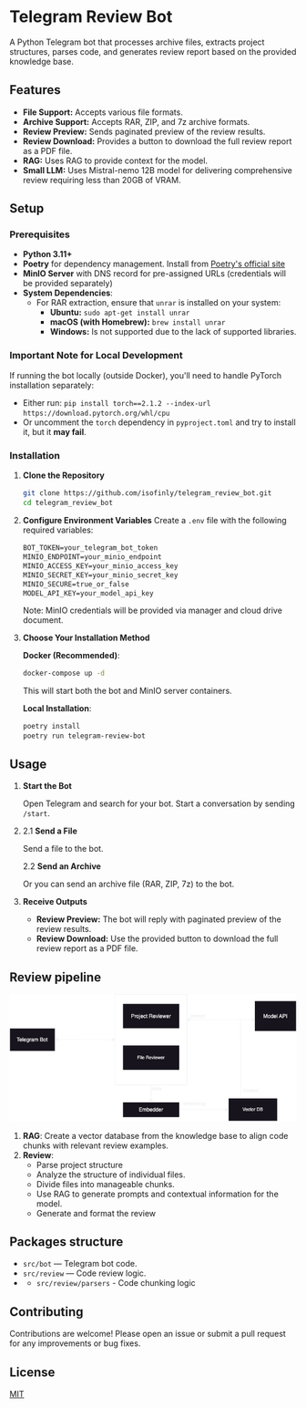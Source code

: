 # Telegram Review Bot

A Python Telegram bot that processes archive files, extracts project structures, parses code, and generates review report based on the provided knowledge base.

## Features

- **File Support:** Accepts various file formats.
- **Archive Support:** Accepts RAR, ZIP, and 7z archive formats.
- **Review Preview:** Sends paginated preview of the review results.
- **Review Download:** Provides a button to download the full review report as a PDF file.
- **RAG:** Uses RAG to provide context for the model.
- **Small LLM:** Uses Mistral-nemo 12B model for delivering comprehensive review requiring less than 20GB of VRAM.

## Setup

### Prerequisites

- **Python 3.11+**
- **Poetry** for dependency management. Install from [Poetry's official site](https://python-poetry.org/docs/#installation)
- **MinIO Server** with DNS record for pre-assigned URLs (credentials will be provided separately)
- **System Dependencies**:
  - For RAR extraction, ensure that `unrar` is installed on your system:
    - **Ubuntu:** `sudo apt-get install unrar`
    - **macOS (with Homebrew):** `brew install unrar`
    - **Windows:** Is not supported due to the lack of supported libraries.

### Important Note for Local Development

If running the bot locally (outside Docker), you'll need to handle PyTorch installation separately:

- Either run: `pip install torch==2.1.2 --index-url https://download.pytorch.org/whl/cpu`
- Or uncomment the `torch` dependency in `pyproject.toml` and try to install it, but it **may fail**.

### Installation

1. **Clone the Repository**

   ```bash
   git clone https://github.com/isofinly/telegram_review_bot.git
   cd telegram_review_bot
   ```

2. **Configure Environment Variables**
   Create a `.env` file with the following required variables:

   ```
   BOT_TOKEN=your_telegram_bot_token
   MINIO_ENDPOINT=your_minio_endpoint
   MINIO_ACCESS_KEY=your_minio_access_key
   MINIO_SECRET_KEY=your_minio_secret_key
   MINIO_SECURE=true_or_false
   MODEL_API_KEY=your_model_api_key
   ```

   Note: MinIO credentials will be provided via manager and cloud drive document.

3. **Choose Your Installation Method**

   **Docker (Recommended)**:

   ```bash
   docker-compose up -d
   ```

   This will start both the bot and MinIO server containers.

   **Local Installation**:

   ```bash
   poetry install
   poetry run telegram-review-bot
   ```

## Usage

1. **Start the Bot**

   Open Telegram and search for your bot. Start a conversation by sending `/start`.

2. 2.1 **Send a File**

   Send a file to the bot.

   2.2 **Send an Archive**

   Or you can send an archive file (RAR, ZIP, 7z) to the bot.

3. **Receive Outputs**

   - **Review Preview:** The bot will reply with paginated preview of the review results.
   - **Review Download:** Use the provided button to download the full review report as a PDF file.

## Review pipeline

![Review pipeline](evraz_uml_dark.png)

1. **RAG**: Create a vector database from the knowledge base to align code chunks with relevant review examples.
2. **Review**:
   - Parse project structure
   - Analyze the structure of individual files.
   - Divide files into manageable chunks.
   - Use RAG to generate prompts and contextual information for the model.
   - Generate and format the review


## Packages structure

- `src/bot` — Telegram bot code.
- `src/review` — Code review logic.
- - `src/review/parsers` - Code chunking logic

## Contributing

Contributions are welcome! Please open an issue or submit a pull request for any improvements or bug fixes.

## License

[MIT](LICENSE)
